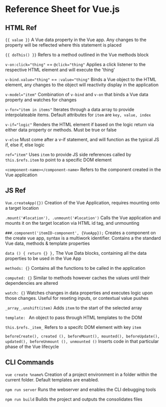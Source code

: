 # Reference Sheet for Vue.js

## HTML Ref

`{{ value }}`
    A Vue data property in the Vue app. Any changes to the property will be reflected where this statement is placed

`{{ doThis() }}`
    Refers to a method outlined in the Vue methods block

`v-on:click="thing"` == `@click="thing"`
    Applies a click listener to the respective HTML element and will execute the 'thing'

`v-bind.value="thing"` == `:value="thing"`
    Binds a Vue object to the HTML element, any changes to the object will reactivity display in the application

`v-model="item"`
    Combination of `v-bind` and `v-on` that binds a Vue data property and watches for changes 

`v-for="item in items"`
    Iterates through a data array to provide interpolateable items. Default attributes for `item` are `key, value, index`

`v-if="logic"`
    Renders the HTML element if based on the logic return via either data property or methods. Must be true or false

`v-else`
    Must come after a v-if statement, and will function as the typical JS if, else if, else logic 

`ref="item"`
    Uses `item` to provide JS side references called by `this.$refs.item` to point to a specific DOM element

`<component-name></component-name>`
    Refers to the component created in the Vue application


## JS Ref

`Vue.createApp({})`
    Creation of the Vue Application, requires mounting onto a target location

`.mount('#location'), .unmount('#location')`
    Calls the Vue application and mounts it on the target location via HTML id tag, and unmounting

`###.component('itemID-component', {VueApp});`
    Creates a component on the create vue app, syntax is a multiwork identifier. Contains a the standard Vue data, methods & template properties

`data () { return {} },` 
    The Vue Data blocks, containing all the data properties to be used in the Vue App

`methods: {}`
    Contains all the functions to be called in the application

`computed: {}`
    Similar to methods however caches the values until their dependencies are altered

`watch: {}`
    Watches changes in data properties and executes logic upon those changes. Useful for reseting inputs, or contextual value pushes

`_array_.unshift(item)`
    Adds `item` to the start of the selected array

`template: `
    An object to pass through HTML templates to the DOM

`this.$refs._item_`
    Refers to a specifc DOM element with key `item` 

`beforeCreate(), created (), beforeMount(), mounted(), beforeUpdate(), updated(), beforeUnmount (), unmounted ()`
    Inserts code in that particular phase of the Vue lifecycle


## CLI Commands

`vue create %name%`
    Creation of a project environment in a folder within the current folder. Default templates are enabled.

`npm run server`
    Runs the webserver and enables the CLI debugging tools

`npm run build`
    Builds the project and outputs the consolidates files